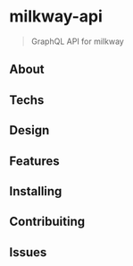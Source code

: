 # milkway-api

> GraphQL API for milkway

## About

## Techs

## Design

## Features

## Installing

## Contribuiting

## Issues

